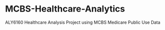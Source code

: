 # MCBS-Healthcare-Analytics
ALY6160 Healthcare Analysis Project using MCBS Medicare Public Use Data
